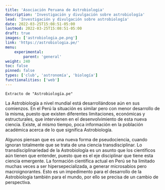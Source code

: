 ```yaml
---
title: 'Asociación Peruana de Astrobiologia'
description: 'Investigación y divulgación sobre astrobiología'
lead: 'Investigación y divulgación sobre astrobiología'
date: 2022-03-25T15:08:51-05:00
lastmod: 2022-03-25T15:08:51-05:00
draft: true
images: ['astrobiologia.pe.png']
link: 'https://astrobiologia.pe/'
menu:
    experimental:
        parent: 'general'
weight: 240
toc: false
pinned: false
types: ['club', 'astronomía', 'biología']
functionalities: ['web']
---
```


```text
Extracto de "Astrobiología.pe"
```

La Astrobiología a nivel mundial está desarrollándose aún en sus comienzos. En el Perú la situación es similar pero con menor desarrollo de la misma, puesto que existen diferentes limitaciones, económicas y estructurales, que intervienen en el desenvolvimiento de esta nueva ciencia. Existe, al mismo tiempo, poca información en la población académica acerca de lo que significa Astrobiología.

Algunos piensan que es una nueva forma de pseudociencia, cuando ignoran totalmente que se trata de una ciencia transdisciplinar. Lo transdisciplinariedad de la Astrobiología es un asunto que los científicos aún tienen que entender, puesto que es el eje disciplinar que tiene esta ciencia emergente. La formación científica actual en Perú se ha limitado muchas veces a ser hipersepecializada, a generar microsabios pero macroignorantes. Esto es un impedimento para el desarrollo de la Astrobiología también para el mundo, por ello se precisa de un cambio de perspectiva.
